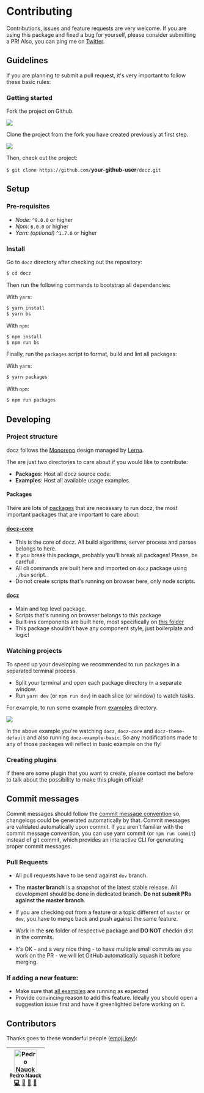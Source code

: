 # Contributing

Contributions, issues and feature requests are very welcome. If you are using this package and fixed a bug for yourself, please consider submitting a PR! Also, you can ping me on [Twitter](https://twitter.com/pedronauck).

## Guidelines

If you are planning to submit a pull request, it's very important to follow these basic rules:

### Getting started

Fork the project on Github.

![](https://www.dropbox.com/s/jgh20dxksyjawgv/fork-project.png?raw=1)

Clone the project from the fork you have created previously at first step.

![](https://www.dropbox.com/s/nzmz154oav7imn5/clone-project.png?raw=1)

Then, check out the project:

`$ git clone https://github.com/`**your-github-user**`/docz.git`

## Setup

### Pre-requisites

- *Node:* `^9.0.0` or higher
- *Npm:* `6.0.0` or higher
- *Yarn: (optional)* `^1.7.0` or higher

### Install

Go to `docz` directory after checking out the repository:

```bash
$ cd docz
```

Then run the following commands to bootstrap all dependencies:

With `yarn`:
```bash
$ yarn install
$ yarn bs
```

With `npm`:
```bash
$ npm install
$ npm run bs
```

Finally, run the `packages` script to format, build and lint all packages:

With `yarn`:
```bash
$ yarn packages
```

With `npm`:
```bash
$ npm run packages
```

## Developing

### Project structure

docz follows the [Monorepo](https://en.wikipedia.org/wiki/Monorepo) design managed by [Lerna](https://github.com/lerna/lerna).

The are just two directories to care about if you would like to contribute:

- **Packages**: Host all docz source code.
- **Examples**: Host all available usage examples.

#### Packages

There are lots of [packages](https://github.com/pedronauck/docz/tree/master/packages) that are necessary to run docz, the most important packages that are important to care about:

#### **[docz-core](https://github.com/pedronauck/docz/tree/master/packages/docz)**
- This is the core of docz. All build algorithms, server process and parses belongs to here.
- If you break this package, probably you'll break all packages! Please, be carefull.
- All cli commands are built here and imported on `docz` package using `./bin` script.
- Do not create scripts that's running on browser here, only node scripts.

#### **[docz](https://github.com/pedronauck/docz/tree/master/packages/docz)**
- Main and top level package.
- Scripts that's running on browser belongs to this package
- Built-ins components are built here, most specifically on [this folder](https://github.com/pedronauck/docz/tree/master/packages/docz/src/components)
- This package shouldn't have any component style, just boilerplate and logic!

### Watching projects

To speed up your developing we recommended to run packages in a separated terminal process.

- Split your terminal and open each package directory in a separate window.
- Run `yarn dev` (or `npm run dev`) in each slice (or window) to watch tasks.

For example, to run some example from [examples](https://github.com/pedronauck/docz/tree/master/examples) directory.

![](https://cdn-std.dprcdn.net/files/acc_649651/MdH4FL)

In the above example you're watching `docz`, `docz-core` and `docz-theme-default` and also running `docz-example-basic`. So any modifications made to any of those packages will reflect in basic example on the fly!

### Creating plugins

If there are some plugin that you want to create, please contact me before to talk about the possibility to make this plugin official!

## Commit messages

Commit messages should follow the [commit message convention](https://conventionalcommits.org/) so, changelogs could be generated automatically by that. Commit messages are validated automatically upon commit. If you aren't familiar with the commit message convention, you can use yarn commit (or `npm run commit`) instead of git commit, which provides an interactive CLI for generating proper commit messages.

### Pull Requests

- All pull requests have to be send against `dev` branch.

- The **master branch** is a snapshot of the latest stable release. All development should be done in dedicated branch. **Do not submit PRs against the master branch**.

- If you are checking out from a feature or a topic different of `master` or `dev`, you have to merge back and push against the same feature.

- Work in the **src** folder of respective package and **DO NOT** checkin dist in the commits.

- It's OK - and a very nice thing - to have multiple small commits as you work on the PR - we will let GitHub automatically squash it before merging.

### If adding a new feature:

- Make sure that [all examples](https://github.com/pedronauck/docz/tree/master/examples) are running as expected
- Provide convincing reason to add this feature. Ideally you should open a suggestion issue first and have it greenlighted before working on it.


## Contributors

Thanks goes to these wonderful people ([emoji key](https://github.com/kentcdodds/all-contributors#emoji-key)):

<!-- ALL-CONTRIBUTORS-LIST:START - Do not remove or modify this section -->
<!-- prettier-ignore -->
| [<img src="https://avatars3.githubusercontent.com/u/2029172?v=4" width="60px;" alt="Pedro Nauck"/><br /><sub><b>Pedro Nauck</b></sub>](https://github.com/pedronauck)<br />[💻](https://github.com/pedronauck/docz/commits?author=pedronauck "Code") [📖](https://github.com/pedronauck/docz/commits?author=pedronauck "Documentation") [🐛](https://github.com/pedronauck/docz/issues?q=author%3Apedronauck "Bug reports") [👀](#review-pedronauck "Reviewed Pull Requests") |
| :---: |
<!-- ALL-CONTRIBUTORS-LIST:END -->
